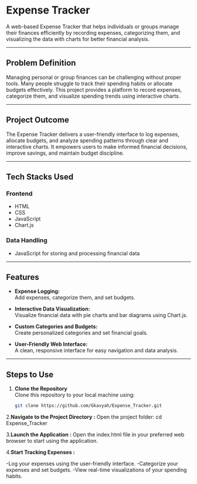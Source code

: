 
# Expense Tracker  

A web-based Expense Tracker that helps individuals or groups manage their finances efficiently by recording expenses, categorizing them, and visualizing the data with charts for better financial analysis.

---

## Problem Definition  

Managing personal or group finances can be challenging without proper tools. Many people struggle to track their spending habits or allocate budgets effectively. This project provides a platform to record expenses, categorize them, and visualize spending trends using interactive charts.

---

## Project Outcome  

The Expense Tracker delivers a user-friendly interface to log expenses, allocate budgets, and analyze spending patterns through clear and interactive charts. It empowers users to make informed financial decisions, improve savings, and maintain budget discipline.

---

## Tech Stacks Used  

### Frontend  
- HTML  
- CSS  
- JavaScript  
- Chart.js  

### Data Handling  
- JavaScript for storing and processing financial data  

---

## Features  

- **Expense Logging:**  
  Add expenses, categorize them, and set budgets.  

- **Interactive Data Visualization:**  
  Visualize financial data with pie charts and bar diagrams using Chart.js.  

- **Custom Categories and Budgets:**  
  Create personalized categories and set financial goals.  

- **User-Friendly Web Interface:**  
  A clean, responsive interface for easy navigation and data analysis.  
 

---

## Steps to Use  


1. **Clone the Repository**  
   Clone this repository to your local machine using:  
   ```bash
   git clone https://github.com/Gkavyah/Expense_Tracker.git

2.**Navigate to the Project Directory :**
Open the project folder:
cd Expense_Tracker

3.**Launch the Application :**
Open the index.html file in your preferred web browser to start using the application.

4.**Start Tracking Expenses :**

-Log your expenses using the user-friendly interface.
-Categorize your expenses and set budgets.
-View real-time visualizations of your spending habits.
